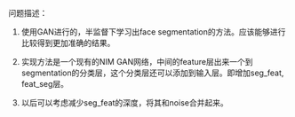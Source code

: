 问题描述：

1. 使用GAN进行的，半监督下学习出face segmentation的方法。应该能够进行比较得到更加准确的结果。

2. 实现方法是一个现有的NIM GAN网络，中间的feature层出来一个到segmentation的分类层，这个分类层还可以添加到输入层。即增加seg_feat, feat_seg层。

3. 以后可以考虑减少seg_feat的深度，将其和noise合并起来。